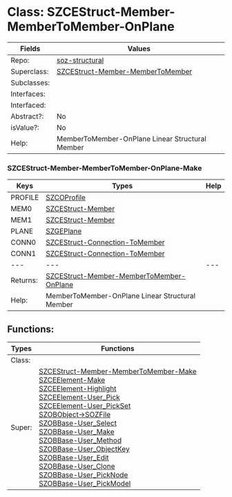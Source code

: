 
# Class:	SZCEStruct-Member-MemberToMember-OnPlane

| Fields | Values |
| --------- | --------- |
| Repo: | [soz-structural](/repos/soz-structural.html) |
| Superclass: | [SZCEStruct-Member-MemberToMember](SZCEStruct-Member-MemberToMember.html) |
| Subclasses: |  |
| Interfaces: |  |
| Interfaced: |  |
| Abstract?: | No |
| isValue?: | No |
| Help: | MemberToMember-OnPlane Linear Structural Member |

### SZCEStruct-Member-MemberToMember-OnPlane-Make

| Keys | Types | Help |
| --------- | --------- | --------- |
| PROFILE | [SZCOProfile](SZCOProfile.html) |  |
| MEM0 | [SZCEStruct-Member](SZCEStruct-Member.html) |  |
| MEM1 | [SZCEStruct-Member](SZCEStruct-Member.html) |  |
| PLANE | [SZGEPlane](SZGEPlane.html) |  |
| CONN0 | [SZCEStruct-Connection-ToMember](SZCEStruct-Connection-ToMember.html) |  |
| CONN1 | [SZCEStruct-Connection-ToMember](SZCEStruct-Connection-ToMember.html) |  |
| --- | --- | --- |
| Returns: | [SZCEStruct-Member-MemberToMember-OnPlane](SZCEStruct-Member-MemberToMember-OnPlane.html) |
| Help: | MemberToMember-OnPlane Linear Structural Member |


## Functions:

| Types | Functions |
| --------- | --------- |
| Class: |  |
| Super: | [SZCEStruct-Member-MemberToMember-Make](SZCEStruct-Member-MemberToMember.html) <br> [SZCEElement-Make](SZCEElement.html) <br> [SZCEElement-Highlight](SZCEElement.html) <br> [SZCEElement-User_Pick](SZCEElement.html) <br> [SZCEElement-User_PickSet](SZCEElement.html) <br> [SZOBObject->SOZFile](SZOBObject.html) <br> [SZOBBase-User_Select](SZOBBase.html) <br> [SZOBBase-User_Make](SZOBBase.html) <br> [SZOBBase-User_Method](SZOBBase.html) <br> [SZOBBase-User_ObjectKey](SZOBBase.html) <br> [SZOBBase-User_Edit](SZOBBase.html) <br> [SZOBBase-User_Clone](SZOBBase.html) <br> [SZOBBase-User_PickNode](SZOBBase.html) <br> [SZOBBase-User_PickModel](SZOBBase.html) |


